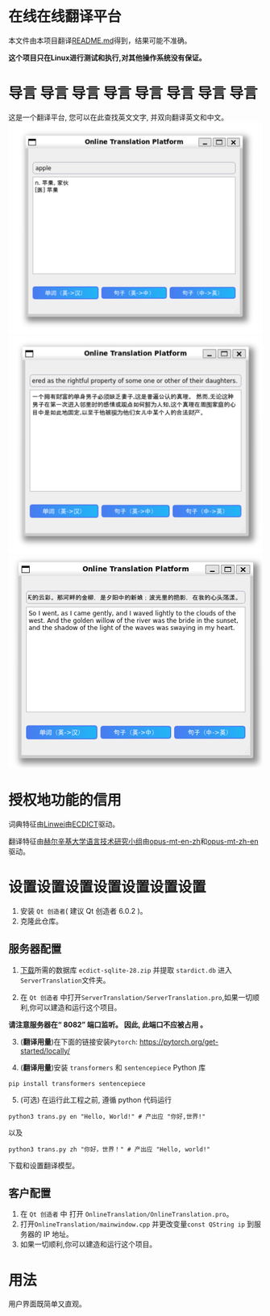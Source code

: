 # 在线在线翻译平台
本文件由本项目翻译[README.md](README.md)得到，结果可能不准确。

**这个项目只在Linux进行测试和执行,对其他操作系统没有保证。**
# 导言 导言 导言 导言 导言 导言 导言 导言
这是一个翻译平台, 您可以在此查找英文文字, 并双向翻译英文和中文。
![查询词语](assets/look_up_word.png)
![英文到中文，版权信息：古登堡计划电子书傲慢与偏见](assets/en-zh.png)
![中文到英文，版权信息：再别康桥](assets/zh-en.png)

# 授权地功能的信用
词典特征由[Linwei](https://github.com/skywind3000)由[ECDICT](https://github.com/skywind3000/ECDICT)驱动。

翻译特征由[赫尔辛基大学语言技术研究小组](https://huggingface.co/Helsinki-NLP)由[opus-mt-en-zh](https://huggingface.co/Helsinki-NLP/opus-mt-en-zh)和[opus-mt-zh-en](https://huggingface.co/Helsinki-NLP/opus-mt-zh-en)驱动。

# 设置设置设置设置设置设置设置
1. 安装 `Qt 创造者`( 建议 Qt 创造者 6.0.2 )。
2. 克隆此仓库。

## 服务器配置

1. [下载](https://github.com/skywind3000/ECDICT/releases/tag/1.0.28)所需的数据库 `ecdict-sqlite-28.zip` 并提取 `stardict.db` 进入`ServerTranslation`文件夹。

2. 在 `Qt 创造者` 中打开`ServerTranslation/ServerTranslation.pro`,如果一切顺利,你可以建造和运行这个项目。

**请注意服务器在“ 8082” 端口监听。 因此, 此端口不应被占用 。**

3. (**翻译用量**)在下面的链接安装`Pytorch`:
https://pytorch.org/get-started/locally/

4. (**翻译用量**)安装 `transformers` 和 `sentencepiece` Python 库
```shell
pip install transformers sentencepiece
```

5. (可选) 在运行此工程之前, 遵循 python 代码运行
```shell
python3 trans.py en "Hello, World!" # 产出应 "你好,世界!"
```
以及
```shell
python3 trans.py zh "你好，世界！" # 产出应 "Hello, world!"
```
下载和设置翻译模型。

## 客户配置
1. 在 `Qt 创造者` 中 打开 `OnlineTranslation/OnlineTranslation.pro`。
2. 打开`OnlineTranslation/mainwindow.cpp` 并更改变量`const QString ip` 到服务器的 IP 地址。
3. 如果一切顺利,你可以建造和运行这个项目。

# 用法

用户界面既简单又直观。
